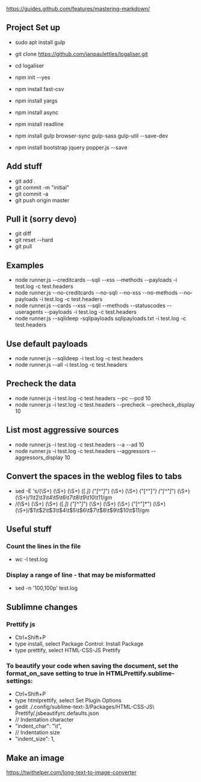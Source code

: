https://guides.github.com/features/mastering-markdown/


## Project Set up
* sudo apt install gulp

* git clone https://github.com/janpaulettles/logaliser.git
* cd logaliser
* npm init --yes
* npm install fast-csv
* npm install yargs
* npm install async
* npm install readline



* npm install gulp browser-sync gulp-sass gulp-util --save-dev
* npm install bootstrap jquery popper.js --save

## Add stuff
* git add .
* git commit -m "initial"
* git commit -a
* git push origin master


## Pull it (sorry devo)
* git diff
* git reset --hard
* git pull


## Examples

* node runner.js --creditcards --sqli --xss --methods --payloads -i test.log -c test.headers
* node runner.js --no-creditcards --no-sqli --no-xss --no-methods --no-payloads -i test.log -c test.headers
* node runner.js --cards --xss --sqli --methods --statuscodes --useragents --payloads -i test.log -c test.headers 
* node runner.js --sqlideep -sqlipayloads sqlipayloads.txt -i test.log -c test.headers

## Use default payloads
* node runner.js --sqlideep -i test.log -c test.headers
* node runner.js --all -i test.log -c test.headers 

## Precheck the data
* node runner.js -i test.log -c test.headers --pc --pcd 10
* node runner.js -i test.log -c test.headers --precheck --precheck_display 10

## List most aggressive sources
* node runner.js -i test.log -c test.headers --a --ad 10
* node runner.js -i test.log -c test.headers --aggressors --aggressors_display 10

## Convert the spaces in the weblog files to tabs


* sed -E 's/(\S+) (\S+) (\S+) (\[.*\]) ("[^"]*") (\S+) (\S+) ("[^"]*") ("[^"]*") (\S+) (\S+)/1\t2\t3\t4\t5\t6\t7\t8\t9\t10\t11/gm
* /(\S+) (\S+) (\S+) (\[.*\]) ("[^"]*") (\S+) (\S+) (\S+) ("[^"]*") (\S+) (\S+)/$1\t$2\t$3\t$4\t$5\t$6\t$7\t$8\t$9\t$10\t$11/gm


## Useful stuff

### Count the lines in the file
* wc -l test.log

### Display a range of line - that may be misformatted
* sed -n '100,100p' test.log









## Sublimne changes

### Prettify js
* Ctrl+Shift+P
* type install, select Package Control: Install Package
* type prettify, select HTML-CSS-JS Prettify

### To beautify your code when saving the document, set the format_on_save setting to true in HTMLPrettify.sublime-settings:
* Ctrl+Shift+P
* type htmlprettify, select Set Plugin Options
* gedit ./.config/sublime-text-3/Packages/HTML-CSS-JS\ Prettify/.jsbeautifyrc.defaults.json 
* // Indentation character
* "indent_char": "\t",
* // Indentation size
* "indent_size": 1,


## Make an image

https://twithelper.com/long-text-to-image-converter





